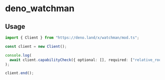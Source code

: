 # deno_watchman

## Usage

```ts
import { Client } from "https://deno.land/x/watchman/mod.ts";

const client = new Client();

console.log(
  await client.capabilityCheck({ optional: [], required: ["relative_root"] }),
);

client.end();
```
